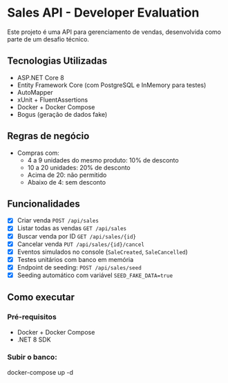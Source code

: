 # Sales API - Developer Evaluation

Este projeto é uma API para gerenciamento de vendas, desenvolvida como parte de um desafio técnico.

## Tecnologias Utilizadas

- ASP.NET Core 8
- Entity Framework Core (com PostgreSQL e InMemory para testes)
- AutoMapper
- xUnit + FluentAssertions
- Docker + Docker Compose
- Bogus (geração de dados fake)

## Regras de negócio

- Compras com:
  - 4 a 9 unidades do mesmo produto: 10% de desconto
  - 10 a 20 unidades: 20% de desconto
  - Acima de 20: não permitido
  - Abaixo de 4: sem desconto

## Funcionalidades

- [x] Criar venda `POST /api/sales`
- [x] Listar todas as vendas `GET /api/sales`
- [x] Buscar venda por ID `GET /api/sales/{id}`
- [x] Cancelar venda `PUT /api/sales/{id}/cancel`
- [x] Eventos simulados no console (`SaleCreated`, `SaleCancelled`)
- [x] Testes unitários com banco em memória
- [x] Endpoint de seeding: `POST /api/sales/seed`
- [x] Seeding automático com variável `SEED_FAKE_DATA=true`

## Como executar

### Pré-requisitos

- Docker + Docker Compose
- .NET 8 SDK

### Subir o banco:

docker-compose up -d
